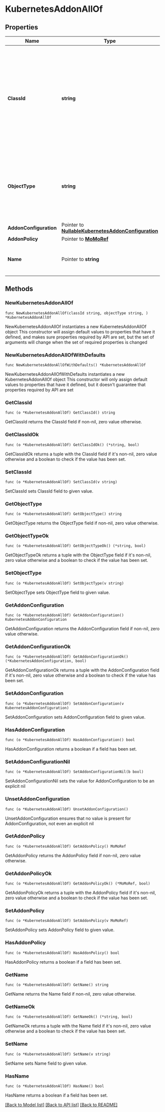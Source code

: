 # KubernetesAddonAllOf

## Properties

Name | Type | Description | Notes
------------ | ------------- | ------------- | -------------
**ClassId** | **string** | The fully-qualified name of the instantiated, concrete type. This property is used as a discriminator to identify the type of the payload when marshaling and unmarshaling data. | [default to "kubernetes.Addon"]
**ObjectType** | **string** | The fully-qualified name of the instantiated, concrete type. The value should be the same as the &#39;ClassId&#39; property. | [default to "kubernetes.Addon"]
**AddonConfiguration** | Pointer to [**NullableKubernetesAddonConfiguration**](KubernetesAddonConfiguration.md) |  | [optional] 
**AddonPolicy** | Pointer to [**MoMoRef**](MoMoRef.md) |  | [optional] 
**Name** | Pointer to **string** | Name of addon to be installed on a Kubernetes cluster. | [optional] 

## Methods

### NewKubernetesAddonAllOf

`func NewKubernetesAddonAllOf(classId string, objectType string, ) *KubernetesAddonAllOf`

NewKubernetesAddonAllOf instantiates a new KubernetesAddonAllOf object
This constructor will assign default values to properties that have it defined,
and makes sure properties required by API are set, but the set of arguments
will change when the set of required properties is changed

### NewKubernetesAddonAllOfWithDefaults

`func NewKubernetesAddonAllOfWithDefaults() *KubernetesAddonAllOf`

NewKubernetesAddonAllOfWithDefaults instantiates a new KubernetesAddonAllOf object
This constructor will only assign default values to properties that have it defined,
but it doesn't guarantee that properties required by API are set

### GetClassId

`func (o *KubernetesAddonAllOf) GetClassId() string`

GetClassId returns the ClassId field if non-nil, zero value otherwise.

### GetClassIdOk

`func (o *KubernetesAddonAllOf) GetClassIdOk() (*string, bool)`

GetClassIdOk returns a tuple with the ClassId field if it's non-nil, zero value otherwise
and a boolean to check if the value has been set.

### SetClassId

`func (o *KubernetesAddonAllOf) SetClassId(v string)`

SetClassId sets ClassId field to given value.


### GetObjectType

`func (o *KubernetesAddonAllOf) GetObjectType() string`

GetObjectType returns the ObjectType field if non-nil, zero value otherwise.

### GetObjectTypeOk

`func (o *KubernetesAddonAllOf) GetObjectTypeOk() (*string, bool)`

GetObjectTypeOk returns a tuple with the ObjectType field if it's non-nil, zero value otherwise
and a boolean to check if the value has been set.

### SetObjectType

`func (o *KubernetesAddonAllOf) SetObjectType(v string)`

SetObjectType sets ObjectType field to given value.


### GetAddonConfiguration

`func (o *KubernetesAddonAllOf) GetAddonConfiguration() KubernetesAddonConfiguration`

GetAddonConfiguration returns the AddonConfiguration field if non-nil, zero value otherwise.

### GetAddonConfigurationOk

`func (o *KubernetesAddonAllOf) GetAddonConfigurationOk() (*KubernetesAddonConfiguration, bool)`

GetAddonConfigurationOk returns a tuple with the AddonConfiguration field if it's non-nil, zero value otherwise
and a boolean to check if the value has been set.

### SetAddonConfiguration

`func (o *KubernetesAddonAllOf) SetAddonConfiguration(v KubernetesAddonConfiguration)`

SetAddonConfiguration sets AddonConfiguration field to given value.

### HasAddonConfiguration

`func (o *KubernetesAddonAllOf) HasAddonConfiguration() bool`

HasAddonConfiguration returns a boolean if a field has been set.

### SetAddonConfigurationNil

`func (o *KubernetesAddonAllOf) SetAddonConfigurationNil(b bool)`

 SetAddonConfigurationNil sets the value for AddonConfiguration to be an explicit nil

### UnsetAddonConfiguration
`func (o *KubernetesAddonAllOf) UnsetAddonConfiguration()`

UnsetAddonConfiguration ensures that no value is present for AddonConfiguration, not even an explicit nil
### GetAddonPolicy

`func (o *KubernetesAddonAllOf) GetAddonPolicy() MoMoRef`

GetAddonPolicy returns the AddonPolicy field if non-nil, zero value otherwise.

### GetAddonPolicyOk

`func (o *KubernetesAddonAllOf) GetAddonPolicyOk() (*MoMoRef, bool)`

GetAddonPolicyOk returns a tuple with the AddonPolicy field if it's non-nil, zero value otherwise
and a boolean to check if the value has been set.

### SetAddonPolicy

`func (o *KubernetesAddonAllOf) SetAddonPolicy(v MoMoRef)`

SetAddonPolicy sets AddonPolicy field to given value.

### HasAddonPolicy

`func (o *KubernetesAddonAllOf) HasAddonPolicy() bool`

HasAddonPolicy returns a boolean if a field has been set.

### GetName

`func (o *KubernetesAddonAllOf) GetName() string`

GetName returns the Name field if non-nil, zero value otherwise.

### GetNameOk

`func (o *KubernetesAddonAllOf) GetNameOk() (*string, bool)`

GetNameOk returns a tuple with the Name field if it's non-nil, zero value otherwise
and a boolean to check if the value has been set.

### SetName

`func (o *KubernetesAddonAllOf) SetName(v string)`

SetName sets Name field to given value.

### HasName

`func (o *KubernetesAddonAllOf) HasName() bool`

HasName returns a boolean if a field has been set.


[[Back to Model list]](../README.md#documentation-for-models) [[Back to API list]](../README.md#documentation-for-api-endpoints) [[Back to README]](../README.md)


